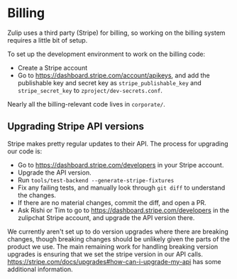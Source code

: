# Billing

Zulip uses a third party (Stripe) for billing, so working on the billing
system requires a little bit of setup.

To set up the development environment to work on the billing code:
* Create a Stripe account
* Go to <https://dashboard.stripe.com/account/apikeys>, and add the
  publishable key and secret key as `stripe_publishable_key` and
  `stripe_secret_key` to `zproject/dev-secrets.conf`.

Nearly all the billing-relevant code lives in `corporate/`.

## Upgrading Stripe API versions

Stripe makes pretty regular updates to their API. The process for upgrading
our code is:
* Go to <https://dashboard.stripe.com/developers> in your Stripe account.
* Upgrade the API version.
* Run `tools/test-backend --generate-stripe-fixtures`
* Fix any failing tests, and manually look through `git diff` to understand
  the changes.
* If there are no material changes, commit the diff, and open a PR.
* Ask Rishi or Tim to go to <https://dashboard.stripe.com/developers> in the
  zulipchat Stripe account, and upgrade the API version there.

We currently aren't set up to do version upgrades where there are breaking
changes, though breaking changes should be unlikely given the parts of the
product we use. The main remaining work for handling breaking version upgrades
is ensuring that we set the stripe version in our API calls.
<https://stripe.com/docs/upgrades#how-can-i-upgrade-my-api> has some
additional information.
